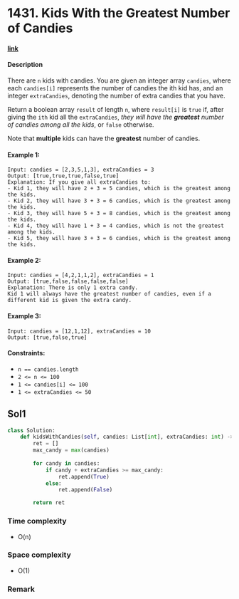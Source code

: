 # 1431. Kids With the Greatest Number of Candies

#### [link](https://leetcode.com/problems/kids-with-the-greatest-number-of-candies/)

#### Description
There are `n` kids with candies. You are given an integer array `candies`, where each `candies[i]` represents the number of candies the ith kid has, and an integer `extraCandies`, denoting the number of extra candies that you have.

Return a boolean array `result` of length `n`, where `result[i]` is `true` if, after giving the `ith` kid all the `extraCandies`, *they will have the **greatest** number of candies among all the kids*, or `false` otherwise.

Note that **multiple** kids can have the **greatest** number of candies.

#### Example 1:
```
Input: candies = [2,3,5,1,3], extraCandies = 3
Output: [true,true,true,false,true] 
Explanation: If you give all extraCandies to:
- Kid 1, they will have 2 + 3 = 5 candies, which is the greatest among the kids.
- Kid 2, they will have 3 + 3 = 6 candies, which is the greatest among the kids.
- Kid 3, they will have 5 + 3 = 8 candies, which is the greatest among the kids.
- Kid 4, they will have 1 + 3 = 4 candies, which is not the greatest among the kids.
- Kid 5, they will have 3 + 3 = 6 candies, which is the greatest among the kids.
```
#### Example 2:
```
Input: candies = [4,2,1,1,2], extraCandies = 1
Output: [true,false,false,false,false] 
Explanation: There is only 1 extra candy.
Kid 1 will always have the greatest number of candies, even if a different kid is given the extra candy.
```
#### Example 3:
```
Input: candies = [12,1,12], extraCandies = 10
Output: [true,false,true]
```

#### Constraints:
* `n == candies.length`
* `2 <= n <= 100`
* `1 <= candies[i] <= 100`
* `1 <= extraCandies <= 50`
## Sol1
```python
class Solution:
    def kidsWithCandies(self, candies: List[int], extraCandies: int) -> List[bool]:
        ret = []
        max_candy = max(candies)
        
        for candy in candies:
            if candy + extraCandies >= max_candy:
                ret.append(True)
            else:
                ret.append(False)

        return ret
```
### Time complexity
* O(n)
### Space complexity
* O(1)
### Remark